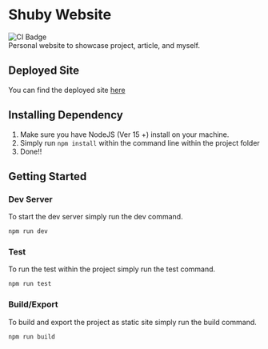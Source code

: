 # Shuby Website
![CI Badge](https://github.com/shubymao/shuby-website/actions/workflows/build.yml/badge.svg)  
Personal website to showcase project, article, and myself.

## Deployed Site
You can find the deployed site [here](https://shuby-mao.web.app/)

## Installing Dependency 

1. Make sure you have NodeJS (Ver 15 +) install on your machine. 
2. Simply run `npm install` within the command line within the project folder
3. Done!!

## Getting Started
### Dev Server
To start the dev server simply run the dev command.
```bash
npm run dev
```

### Test
To run the test within the project simply run the test command.
```bash
npm run test
```

### Build/Export
To build and export the project as static site simply run the build command.
```bash
npm run build
```